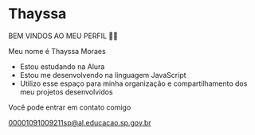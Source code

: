 # Thayssa
BEM VINDOS AO MEU PERFIL 💙💙

Meu nome é Thayssa Moraes

- Estou estudando na Alura
- Estou me desenvolvendo na linguagem JavaScript
- Utilizo esse espaço para minha organização e compartilhamento dos meu projetos desenvolvidos

Você pode entrar em contato comigo

00001091009211sp@al.educacao.sp.gov.br
